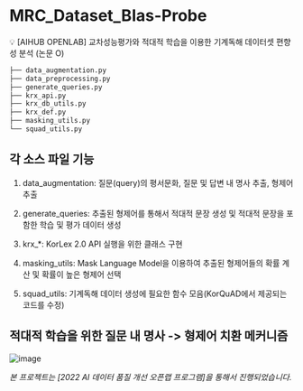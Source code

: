 # MRC_Dataset_BIas-Probe
💡 [AIHUB OPENLAB] 교차성능평가와 적대적 학습을 이용한 기계독해 데이터셋 편향성 분석 (논문 O)

```bash
├── data_augmentation.py
├── data_preprocessing.py
├── generate_queries.py
├── krx_api.py
├── krx_db_utils.py
├── krx_def.py
├── masking_utils.py
└── squad_utils.py
``` 

## 각 소스 파일 기능

1. data_augmentation: 질문(query)의 평서문화, 질문 및 답변 내 명사 추출, 형제어 추출

2. generate_queries: 추출된 형제어를 통해서 적대적 문장 생성 및 적대적 문장을 포함한 학습 및 평가 데이터 생성

3. krx_*: KorLex 2.0 API 실행을 위한 클래스 구현

4. masking_utils: Mask Language Model을 이용하여 추출된 형제어들의 확률 계산 및 확률이 높은 형제어 선택

5. squad_utils: 기계독해 데이터 생성에 필요한 함수 모음(KorQuAD에서 제공되는 코드를 수정)

## 적대적 학습을 위한 질문 내 명사 -> 형제어 치환 메커니즘

![image](https://user-images.githubusercontent.com/64192139/209921910-feabd184-d60c-4def-9b26-c43dd5ece750.png)



*본 프로젝트는 [2022 AI 데이터 품질 개선 오픈랩 프로그램]을 통해서 진행되었습니다.*
